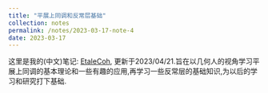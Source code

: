 ```yaml
---
title: "平展上同调和反常层基础"
collection: notes
permalink: /notes/2023-03-17-note-4
date: 2023-03-17
---
```

这里是我的(中文)笔记: [EtaleCoh](https://dvlxlwz.github.io/files/EtaleCoh.pdf), 更新于2023/04/21.旨在以几何人的视角学习平展上同调的基本理论和一些有趣的应用,再学习一些反常层的基础知识,为以后的学习和研究打下基础.
